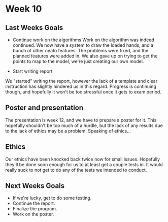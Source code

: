# Week 10
## Last Weeks Goals
- Continue work on the algorithms
Work on the algorithm was indeed continued. We now have a system to draw the loaded hands, and a bunch of other neato features. The problems were fixed, and the planned features were added in. We also gave up on trying to get the points to map to the model, we're just creating our own model.

- Start writing report

We "started" writing the report, however the lack of a template and clear instruction has slightly hindered us in this regard. Progress is continuing though, and hopefully it won't be too stressful once it gets to exam period.

## Poster and presentation
The presentation is week 12, and we have to prepare a poster for it. This hopefully shouldn't be too much of a hurdle, but the lack of any results due to the lack of ethics may be a problem. Speaking of ethics...

## Ethics
Our ethics have been knocked back twice now for small issues. Hopefully they'll be done soon enough for us to at least get a couple tests in. It would really suck to not get to do any of the tests we intended to conduct.

## Next Weeks Goals
- If we're lucky, get to do some testing.
- Continue the report.
- Finalize the program.
- Work on the poster.
